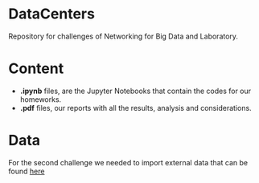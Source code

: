 # DataCenters

Repository for challenges of Networking for Big Data and Laboratory.

# Content

- __.ipynb__ files, are the Jupyter Notebooks that contain the codes for our homeworks.
- **.pdf** files, our reports with all the results, analysis and considerations.

# Data

For the second challenge we needed to import external data that can be found [here](https://github.com/MertYILDIZ19/Google_cluster_usage_traces_v3_Cell_a)

